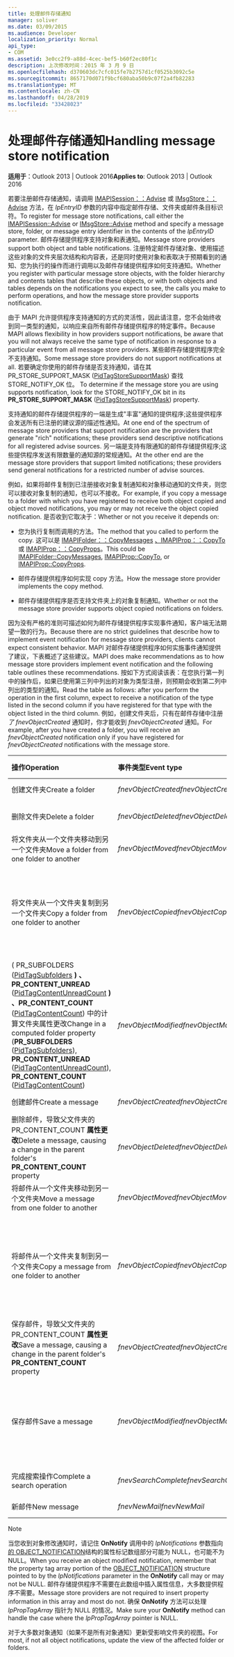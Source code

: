 ```yaml
---
title: 处理邮件存储通知
manager: soliver
ms.date: 03/09/2015
ms.audience: Developer
localization_priority: Normal
api_type:
- COM
ms.assetid: 3e0cc2f9-a88d-4cec-bef5-b60f2ec80f1c
description: 上次修改时间：2015 年 3 月 9 日
ms.openlocfilehash: d370603dc7cfc015fe7b2757d1cf0525b3092c5e
ms.sourcegitcommit: 8657170d071f9bcf680aba50b9c07f2a4fb82283
ms.translationtype: MT
ms.contentlocale: zh-CN
ms.lasthandoff: 04/28/2019
ms.locfileid: "33428023"
---
```

# <a name="handling-message-store-notification"></a><span data-ttu-id="86f03-103">处理邮件存储通知</span><span class="sxs-lookup"><span data-stu-id="86f03-103">Handling message store notification</span></span>
  
<span data-ttu-id="86f03-104">**适用于**：Outlook 2013 | Outlook 2016</span><span class="sxs-lookup"><span data-stu-id="86f03-104">**Applies to**: Outlook 2013 | Outlook 2016</span></span> 
  
<span data-ttu-id="86f03-105">若要注册邮件存储通知，请调用 [IMAPISession：：Advise](imapisession-advise.md) 或 [IMsgStore：：Advise](imsgstore-advise.md) 方法，在  _lpEntryID_ 参数的内容中指定邮件存储、文件夹或邮件条目标识符。</span><span class="sxs-lookup"><span data-stu-id="86f03-105">To register for message store notifications, call either the [IMAPISession::Advise](imapisession-advise.md) or [IMsgStore::Advise](imsgstore-advise.md) method and specify a message store, folder, or message entry identifier in the contents of the  _lpEntryID_ parameter.</span></span> <span data-ttu-id="86f03-106">邮件存储提供程序支持对象和表通知。</span><span class="sxs-lookup"><span data-stu-id="86f03-106">Message store providers support both object and table notifications.</span></span> <span data-ttu-id="86f03-107">注册特定邮件存储对象、使用描述这些对象的文件夹层次结构和内容表，还是同时使用对象和表取决于预期看到的通知、您为执行的操作而进行调用以及邮件存储提供程序如何支持通知。</span><span class="sxs-lookup"><span data-stu-id="86f03-107">Whether you register with particular message store objects, with the folder hierarchy and contents tables that describe these objects, or with both objects and tables depends on the notifications you expect to see, the calls you make to perform operations, and how the message store provider supports notification.</span></span> 
  
<span data-ttu-id="86f03-108">由于 MAPI 允许提供程序支持通知的方式的灵活性，因此请注意，您不会始终收到同一类型的通知，以响应来自所有邮件存储提供程序的特定事件。</span><span class="sxs-lookup"><span data-stu-id="86f03-108">Because MAPI allows flexibility in how providers support notifications, be aware that you will not always receive the same type of notification in response to a particular event from all message store providers.</span></span> <span data-ttu-id="86f03-109">某些邮件存储提供程序完全不支持通知。</span><span class="sxs-lookup"><span data-stu-id="86f03-109">Some message store providers do not support notifications at all.</span></span> <span data-ttu-id="86f03-110">若要确定你使用的邮件存储是否支持通知，请在其 PR_STORE_SUPPORT_MASK ([PidTagStoreSupportMask](pidtagstoresupportmask-canonical-property.md)) 查找 STORE_NOTIFY_OK 位。 </span><span class="sxs-lookup"><span data-stu-id="86f03-110">To determine if the message store you are using supports notification, look for the STORE_NOTIFY_OK bit in its **PR_STORE_SUPPORT_MASK** ([PidTagStoreSupportMask](pidtagstoresupportmask-canonical-property.md)) property.</span></span>
  
<span data-ttu-id="86f03-111">支持通知的邮件存储提供程序的一端是生成"丰富"通知的提供程序;这些提供程序会发送所有已注册的建议源的描述性通知。</span><span class="sxs-lookup"><span data-stu-id="86f03-111">At one end of the spectrum of message store providers that support notification are the providers that generate "rich" notifications; these providers send descriptive notifications for all registered advise sources.</span></span> <span data-ttu-id="86f03-112">另一端是支持有限通知的邮件存储提供程序;这些提供程序发送有限数量的通知源的常规通知。</span><span class="sxs-lookup"><span data-stu-id="86f03-112">At the other end are the message store providers that support limited notifications; these providers send general notifications for a restricted number of advise sources.</span></span> 
  
<span data-ttu-id="86f03-113">例如，如果将邮件复制到已注册接收对象复制通知和对象移动通知的文件夹，则您可以接收对象复制的通知，也可以不接收。</span><span class="sxs-lookup"><span data-stu-id="86f03-113">For example, if you copy a message to a folder with which you have registered to receive both object copied and object moved notifications, you may or may not receive the object copied notification.</span></span> <span data-ttu-id="86f03-114">是否收到它取决于：</span><span class="sxs-lookup"><span data-stu-id="86f03-114">Whether or not you receive it depends on:</span></span>
  
- <span data-ttu-id="86f03-115">您为执行复制而调用的方法。</span><span class="sxs-lookup"><span data-stu-id="86f03-115">The method that you called to perform the copy.</span></span> <span data-ttu-id="86f03-116">这可以是 [IMAPIFolder：：CopyMessages](imapifolder-copymessages.md) [、IMAPIProp：：CopyTo](imapiprop-copyto.md)或 [IMAPIProp：：CopyProps](imapiprop-copyprops.md)。</span><span class="sxs-lookup"><span data-stu-id="86f03-116">This could be [IMAPIFolder::CopyMessages](imapifolder-copymessages.md), [IMAPIProp::CopyTo](imapiprop-copyto.md), or [IMAPIProp::CopyProps](imapiprop-copyprops.md).</span></span>
    
- <span data-ttu-id="86f03-117">邮件存储提供程序如何实现 copy 方法。</span><span class="sxs-lookup"><span data-stu-id="86f03-117">How the message store provider implements the copy method.</span></span>
    
- <span data-ttu-id="86f03-118">邮件存储提供程序是否支持文件夹上的对象复制通知。</span><span class="sxs-lookup"><span data-stu-id="86f03-118">Whether or not the message store provider supports object copied notifications on folders.</span></span>
    
<span data-ttu-id="86f03-119">因为没有严格的准则可描述如何为邮件存储提供程序实现事件通知，客户端无法期望一致的行为。</span><span class="sxs-lookup"><span data-stu-id="86f03-119">Because there are no strict guidelines that describe how to implement event notification for message store providers, clients cannot expect consistent behavior.</span></span> <span data-ttu-id="86f03-120">MAPI 对邮件存储提供程序如何实施事件通知提供了建议，下表概述了这些建议。</span><span class="sxs-lookup"><span data-stu-id="86f03-120">MAPI does make recommendations as to how message store providers implement event notification and the following table outlines these recommendations.</span></span> <span data-ttu-id="86f03-121">按如下方式阅读该表：在您执行第一列中的操作后，如果已使用第三列中列出的对象为类型注册，则预期会收到第二列中列出的类型的通知。</span><span class="sxs-lookup"><span data-stu-id="86f03-121">Read the table as follows: after you perform the operation in the first column, expect to receive a notification of the type listed in the second column if you have registered for that type with the object listed in the third column.</span></span> <span data-ttu-id="86f03-122">例如，创建文件夹后，只有在邮件存储中注册  _了 fnevObjectCreated_ 通知时，你才能收到  _fnevObjectCreated_ 通知。</span><span class="sxs-lookup"><span data-stu-id="86f03-122">For example, after you have created a folder, you will receive an  _fnevObjectCreated_ notification only if you have registered for  _fnevObjectCreated_ notifications with the message store.</span></span> 
  
|<span data-ttu-id="86f03-123">**操作**</span><span class="sxs-lookup"><span data-stu-id="86f03-123">**Operation**</span></span>|<span data-ttu-id="86f03-124">**事件类型**</span><span class="sxs-lookup"><span data-stu-id="86f03-124">**Event type**</span></span>|<span data-ttu-id="86f03-125">**建议源**</span><span class="sxs-lookup"><span data-stu-id="86f03-125">**Advise source**</span></span>|
|:-----|:-----|:-----|
|<span data-ttu-id="86f03-126">创建文件夹</span><span class="sxs-lookup"><span data-stu-id="86f03-126">Create a folder</span></span>  <br/> | <span data-ttu-id="86f03-127">_fnevObjectCreated_</span><span class="sxs-lookup"><span data-stu-id="86f03-127">_fnevObjectCreated_</span></span> <br/> |<span data-ttu-id="86f03-128">邮件存储</span><span class="sxs-lookup"><span data-stu-id="86f03-128">Message store</span></span>  <br/> |
|<span data-ttu-id="86f03-129">删除文件夹</span><span class="sxs-lookup"><span data-stu-id="86f03-129">Delete a folder</span></span>  <br/> | <span data-ttu-id="86f03-130">_fnevObjectDeleted_</span><span class="sxs-lookup"><span data-stu-id="86f03-130">_fnevObjectDeleted_</span></span> <br/> |<span data-ttu-id="86f03-131">邮件存储 已删除文件夹</span><span class="sxs-lookup"><span data-stu-id="86f03-131">Message store Deleted folder</span></span>  <br/> |
|<span data-ttu-id="86f03-132">将文件夹从一个文件夹移动到另一个文件夹</span><span class="sxs-lookup"><span data-stu-id="86f03-132">Move a folder from one folder to another</span></span>  <br/> | <span data-ttu-id="86f03-133">_fnevObjectMoved_</span><span class="sxs-lookup"><span data-stu-id="86f03-133">_fnevObjectMoved_</span></span> <br/> |<span data-ttu-id="86f03-134">邮件存储已移动文件夹</span><span class="sxs-lookup"><span data-stu-id="86f03-134">Message store Moved folder</span></span>  <br/> |
|<span data-ttu-id="86f03-135">将文件夹从一个文件夹复制到另一个文件夹</span><span class="sxs-lookup"><span data-stu-id="86f03-135">Copy a folder from one folder to another</span></span>  <br/> | <span data-ttu-id="86f03-136">_fnevObjectCopied_</span><span class="sxs-lookup"><span data-stu-id="86f03-136">_fnevObjectCopied_</span></span> <br/> |<span data-ttu-id="86f03-137">邮件存储和复制的文件夹 (没有为文件夹的新副本发送  _的 fnevObjectCreated_) </span><span class="sxs-lookup"><span data-stu-id="86f03-137">Message store and copied folder (no  _fnevObjectCreated_ notification sent for the new copy of the folder)</span></span>  <br/> |
|<span data-ttu-id="86f03-138"> ( PR_SUBFOLDERS ([PidTagSubfolders](pidtagsubfolders-canonical-property.md) **) 、PR_CONTENT_UNREAD** ([PidTagContentUnreadCount](pidtagcontentunreadcount-canonical-property.md) **) 、PR_CONTENT_COUNT** ([PidTagContentCount](pidtagcontentcount-canonical-property.md)) 中的计算文件夹属性更改</span><span class="sxs-lookup"><span data-stu-id="86f03-138">Change in a computed folder property (**PR_SUBFOLDERS** ([PidTagSubfolders](pidtagsubfolders-canonical-property.md)), **PR_CONTENT_UNREAD** ([PidTagContentUnreadCount](pidtagcontentunreadcount-canonical-property.md)), **PR_CONTENT_COUNT** ([PidTagContentCount](pidtagcontentcount-canonical-property.md))</span></span>  <br/> | <span data-ttu-id="86f03-139">_fnevObjectModified_</span><span class="sxs-lookup"><span data-stu-id="86f03-139">_fnevObjectModified_</span></span> <br/> |<span data-ttu-id="86f03-140">邮件存储 更改 (没有通知到父文件夹) </span><span class="sxs-lookup"><span data-stu-id="86f03-140">Message store Changed folder (No notification to parent folder)</span></span>  <br/> |
|<span data-ttu-id="86f03-141">创建邮件</span><span class="sxs-lookup"><span data-stu-id="86f03-141">Create a message</span></span>  <br/> | <span data-ttu-id="86f03-142">_fnevObjectCreated_</span><span class="sxs-lookup"><span data-stu-id="86f03-142">_fnevObjectCreated_</span></span> <br/> |<span data-ttu-id="86f03-143">邮件存储</span><span class="sxs-lookup"><span data-stu-id="86f03-143">Message store</span></span>  <br/> |
|<span data-ttu-id="86f03-144">删除邮件，导致父文件夹的 PR_CONTENT_COUNT **属性更改**</span><span class="sxs-lookup"><span data-stu-id="86f03-144">Delete a message, causing a change in the parent folder's **PR_CONTENT_COUNT** property</span></span>  <br/> | <span data-ttu-id="86f03-145">_fnevObjectDeleted_</span><span class="sxs-lookup"><span data-stu-id="86f03-145">_fnevObjectDeleted_</span></span> <br/> |<span data-ttu-id="86f03-146">邮件存储 已删除邮件</span><span class="sxs-lookup"><span data-stu-id="86f03-146">Message store Deleted message</span></span>  <br/> |
|<span data-ttu-id="86f03-147">将邮件从一个文件夹移动到另一个文件夹</span><span class="sxs-lookup"><span data-stu-id="86f03-147">Move a message from one folder to another</span></span>  <br/> | <span data-ttu-id="86f03-148">_fnevObjectMoved_</span><span class="sxs-lookup"><span data-stu-id="86f03-148">_fnevObjectMoved_</span></span> <br/> |<span data-ttu-id="86f03-149">邮件存储 已移动邮件</span><span class="sxs-lookup"><span data-stu-id="86f03-149">Message store Moved message</span></span>  <br/> |
|<span data-ttu-id="86f03-150">将邮件从一个文件夹复制到另一个文件夹</span><span class="sxs-lookup"><span data-stu-id="86f03-150">Copy a message from one folder to another</span></span>  <br/> | <span data-ttu-id="86f03-151">_fnevObjectCopied_</span><span class="sxs-lookup"><span data-stu-id="86f03-151">_fnevObjectCopied_</span></span> <br/> |<span data-ttu-id="86f03-152">邮件存储 已复制 (没有  _fnevObjectCreated_ 新邮件副本的通知) </span><span class="sxs-lookup"><span data-stu-id="86f03-152">Message store Copied message (No  _fnevObjectCreated_ notification for new copy of the message)</span></span>  <br/> |
|<span data-ttu-id="86f03-153">保存邮件，导致父文件夹的 PR_CONTENT_COUNT **属性更改**</span><span class="sxs-lookup"><span data-stu-id="86f03-153">Save a message, causing a change in the parent folder's **PR_CONTENT_COUNT** property</span></span>  <br/> | <span data-ttu-id="86f03-154">_fnevObjectCreated_</span><span class="sxs-lookup"><span data-stu-id="86f03-154">_fnevObjectCreated_</span></span> <br/> |<span data-ttu-id="86f03-155">仅在首次保存时存储邮件</span><span class="sxs-lookup"><span data-stu-id="86f03-155">Message store on first save only</span></span>  <br/> |
|<span data-ttu-id="86f03-156">保存邮件</span><span class="sxs-lookup"><span data-stu-id="86f03-156">Save a message</span></span>  <br/> | <span data-ttu-id="86f03-157">_fnevObjectModified_</span><span class="sxs-lookup"><span data-stu-id="86f03-157">_fnevObjectModified_</span></span> <br/> |<span data-ttu-id="86f03-158">第一次保存更改的邮件后保存的邮件存储 (没有通知到父文件夹) </span><span class="sxs-lookup"><span data-stu-id="86f03-158">Message store on saves after the first save Changed message (No notification to parent folder)</span></span>  <br/> |
|<span data-ttu-id="86f03-159">完成搜索操作</span><span class="sxs-lookup"><span data-stu-id="86f03-159">Complete a search operation</span></span>  <br/> | <span data-ttu-id="86f03-160">_fnevSearchComplete_</span><span class="sxs-lookup"><span data-stu-id="86f03-160">_fnevSearchComplete_</span></span> <br/> |<span data-ttu-id="86f03-161">邮件存储搜索文件夹</span><span class="sxs-lookup"><span data-stu-id="86f03-161">Message store Search folder</span></span>  <br/> |
|<span data-ttu-id="86f03-162">新邮件</span><span class="sxs-lookup"><span data-stu-id="86f03-162">New message</span></span>  <br/> | <span data-ttu-id="86f03-163">_fnevNewMail_</span><span class="sxs-lookup"><span data-stu-id="86f03-163">_fnevNewMail_</span></span> <br/> |<span data-ttu-id="86f03-164">邮件存储</span><span class="sxs-lookup"><span data-stu-id="86f03-164">Message store</span></span>  <br/> |
   
> [!NOTE]
> <span data-ttu-id="86f03-165">当您收到对象修改通知时，请记住 **OnNotify** 调用中的 _lpNotifications_ 参数指向 [的 OBJECT_NOTIFICATION](object_notification.md)结构的属性标记数组部分可能为 NULL，也可能不为 NULL。</span><span class="sxs-lookup"><span data-stu-id="86f03-165">When you receive an object modified notification, remember that the property tag array portion of the [OBJECT_NOTIFICATION](object_notification.md) structure pointed to by the  _lpNotifications_ parameter in the **OnNotify** call may or may not be NULL.</span></span> <span data-ttu-id="86f03-166">邮件存储提供程序不需要在此数组中插入属性信息，大多数提供程序不需要。</span><span class="sxs-lookup"><span data-stu-id="86f03-166">Message store providers are not required to insert property information in this array and most do not.</span></span> <span data-ttu-id="86f03-167">确保 **OnNotify** 方法可以处理  _lpPropTagArray_ 指针为 NULL 的情况。</span><span class="sxs-lookup"><span data-stu-id="86f03-167">Make sure your **OnNotify** method can handle the case where the  _lpPropTagArray_ pointer is NULL.</span></span> 
  
<span data-ttu-id="86f03-168">对于大多数对象通知（如果不是所有对象通知）更新受影响文件夹的视图。</span><span class="sxs-lookup"><span data-stu-id="86f03-168">For most, if not all object notifications, update the view of the affected folder or folders.</span></span>
  

